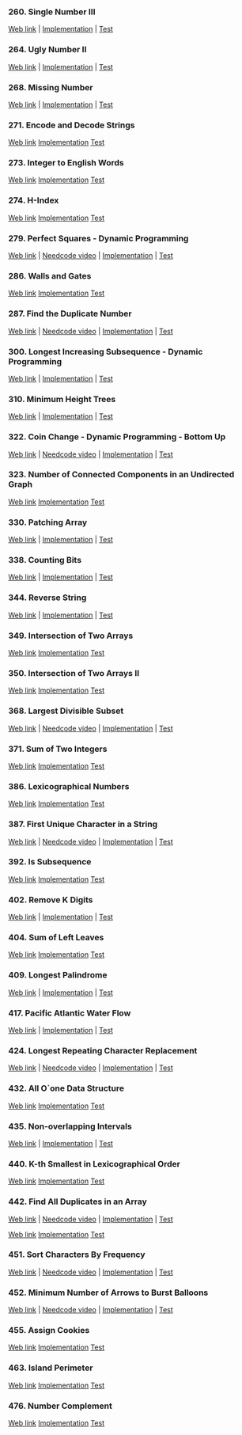 ### 260. Single Number III

<a href="https://leetcode.com/problems/single-number-iii">Web link</a> |
[Implementation](src/main/java/leetcode/Solution00260.java) |
[Test](src/test/java/leetcode/Solution00260Test.java)

### 264. Ugly Number II

<a href="https://leetcode.com/problems/ugly-number-ii">Web link</a> |
[Implementation](src/main/java/leetcode/Solution00264.java) |
[Test](src/test/java/leetcode/Solution00264Test.java)

### 268. Missing Number

<a href="https://leetcode.com/problems/missing-number">Web link</a> |
[Implementation](src/main/java/leetcode/Solution00268.java) |
[Test](src/test/java/leetcode/Solution00268Test.java)

### 271. Encode and Decode Strings

<a href="https://leetcode.com/problems/encode-and-decode-strings">Web link</a>
[Implementation](src/main/java/leetcode/Solution00271.java)
[Test](src/test/java/leetcode/Solution00271Test.java)

### 273. Integer to English Words

<a href="https://leetcode.com/problems/integer-to-english-words">Web link</a>
[Implementation](src/main/java/leetcode/Solution00273.java)
[Test](src/test/java/leetcode/Solution00273Test.java)

### 274. H-Index

<a href="https://leetcode.com/problems/h-index">Web link</a>
[Implementation](src/main/java/leetcode/Solution00274.java)
[Test](src/test/java/leetcode/Solution00274Test.java)

### 279. Perfect Squares - Dynamic Programming

<a href="https://leetcode.com/problems/perfect-squares">Web link</a> |
<a href="https://www.youtube.com/watch?v=HLZLwjzIVGo">Needcode video</a> |
[Implementation](src/main/java/leetcode/Solution00279.java) |
[Test](src/test/java/leetcode/Solution00279Test.java)

### 286. Walls and Gates

<a href="https://leetcode.com/problems/walls-and-gates">Web link</a>
[Implementation](src/main/java/leetcode/Solution00286.java)
[Test](src/test/java/leetcode/Solution00286Test.java)

### 287. Find the Duplicate Number

<a href="https://leetcode.com/problems/find-the-duplicate-number">Web link</a> |
<a href="https://www.youtube.com/watch?v=wjYnzkAhcNk">Needcode video</a> |
[Implementation](src/main/java/leetcode/Solution00287.java) |
[Test](src/test/java/leetcode/Solution00287Test.java)

### 300. Longest Increasing Subsequence - Dynamic Programming

<a href="https://leetcode.com/problems/longest-increasing-subsequence">Web link</a> |
[Implementation](src/main/java/leetcode/Solution00300.java) |
[Test](src/test/java/leetcode/Solution00300Test.java)

### 310. Minimum Height Trees

<a href="https://leetcode.com/problems/minimum-height-trees">Web link</a> |
[Implementation](src/main/java/leetcode/Solution00310.java) |
[Test](src/test/java/leetcode/Solution00310Test.java)

### 322. Coin Change - Dynamic Programming - Bottom Up

<a href="https://leetcode.com/problems/coin-change">Web link</a> |
<a href="https://www.youtube.com/watch?v=H9bfqozjoqs">Needcode video</a> |
[Implementation](src/main/java/leetcode/Solution00322.java) |
[Test](src/test/java/leetcode/Solution00322Test.java)

### 323. Number of Connected Components in an Undirected Graph

<a href="https://leetcode.com/problems/number-of-connected-components-in-an-undirected-graph">Web link</a>
[Implementation](src/main/java/leetcode/Solution00323.java)
[Test](src/test/java/leetcode/Solution00323Test.java)

### 330. Patching Array

<a href="https://leetcode.com/problems/patching-array">Web link</a> |
[Implementation](src/main/java/leetcode/Solution00330.java) |
[Test](src/test/java/leetcode/Solution00330Test.java)

### 338. Counting Bits

<a href="https://leetcode.com/problems/counting-bits">Web link</a> |
[Implementation](src/main/java/leetcode/Solution00338.java) |
[Test](src/test/java/leetcode/Solution00338Test.java)

### 344. Reverse String

<a href="https://leetcode.com/problems/reverse-string">Web link</a> |
[Implementation](src/main/java/leetcode/Solution00344.java) |
[Test](src/test/java/leetcode/Solution00344Test.java)

### 349. Intersection of Two Arrays

<a href="https://leetcode.com/problems/intersection-of-two-arrays">Web link</a>
[Implementation](src/main/java/leetcode/Solution00349.java)
[Test](src/test/java/leetcode/Solution00349Test.java)

### 350. Intersection of Two Arrays II

<a href="https://leetcode.com/problems/intersection-of-two-arrays-ii">Web link</a>
[Implementation](src/main/java/leetcode/Solution00350.java)
[Test](src/test/java/leetcode/Solution00350Test.java)

### 368. Largest Divisible Subset

<a href="https://leetcode.com/problems/largest-divisible-subset">Web link</a> |
<a href="https://www.youtube.com/watch?v=LeRU6irRoW0">Needcode video</a> |
[Implementation](src/main/java/leetcode/Solution00368.java) |
[Test](src/test/java/leetcode/Solution00368Test.java)

### 371. Sum of Two Integers

<a href="https://leetcode.com/problems/sum-of-two-integers">Web link</a>
[Implementation](src/main/java/leetcode/Solution00371.java)
[Test](src/test/java/leetcode/Solution00371Test.java)

### 386. Lexicographical Numbers

<a href="https://leetcode.com/problems/lexicographical-numbers">Web link</a>
[Implementation](src/main/java/leetcode/Solution00386.java)
[Test](src/test/java/leetcode/Solution00386Test.java)

### 387. First Unique Character in a String

<a href="https://leetcode.com/problems/first-unique-character-in-a-string">Web link</a> |
<a href="https://www.youtube.com/watch?v=rBENYgWy3xU">Needcode video</a> |
[Implementation](src/main/java/leetcode/Solution00387.java) |
[Test](src/test/java/leetcode/Solution00387Test.java)

### 392. Is Subsequence

<a href="https://leetcode.com/problems/is-subsequence">Web link</a>
[Implementation](src/main/java/leetcode/Solution00392.java)
[Test](src/test/java/leetcode/Solution00392Test.java)

### 402. Remove K Digits

<a href="https://leetcode.com/problems/remove-k-digits">Web link</a> |
[Implementation](src/main/java/leetcode/Solution00402.java) |
[Test](src/test/java/leetcode/Solution00402Test.java)

### 404. Sum of Left Leaves

<a href="https://leetcode.com/problems/sum-of-left-leaves">Web link</a>
[Implementation](src/main/java/leetcode/Solution00404.java)
[Test](src/test/java/leetcode/Solution00404Test.java)

### 409. Longest Palindrome

<a href="https://leetcode.com/problems/longest-palindrome">Web link</a> |
[Implementation](src/main/java/leetcode/Solution00409.java) |
[Test](src/test/java/leetcode/Solution00409Test.java)

### 417. Pacific Atlantic Water Flow

<a href="https://leetcode.com/problems/pacific-atlantic-water-flow">Web link</a> |
[Implementation](src/main/java/leetcode/Solution00417.java) |
[Test](src/test/java/leetcode/Solution00417Test.java)

### 424. Longest Repeating Character Replacement

<a href="https://leetcode.com/problems/longest-repeating-character-replacement">Web link</a> |
<a href="https://www.youtube.com/watch?v=gqXU1UyA8pk">Needcode video</a> |
[Implementation](src/main/java/leetcode/Solution00424.java) |
[Test](src/test/java/leetcode/Solution00424Test.java)

### 432. All O`one Data Structure

<a href="https://leetcode.com/problems/all-oone-data-structure">Web link</a>
[Implementation](src/main/java/leetcode/Solution00432.java)
[Test](src/test/java/leetcode/Solution00432Test.java)

### 435. Non-overlapping Intervals

<a href="https://leetcode.com/problems/non-overlapping-intervals">Web link</a> |
[Implementation](src/main/java/leetcode/Solution00435.java) |
[Test](src/test/java/leetcode/Solution00435Test.java)

### 440. K-th Smallest in Lexicographical Order

<a href="https://leetcode.com/problems/k-th-smallest-in-lexicographical-order">Web link</a>
[Implementation](src/main/java/leetcode/Solution00440.java)
[Test](src/test/java/leetcode/Solution00440Test.java)

### 442. Find All Duplicates in an Array

<a href="https://leetcode.com/problems/find-all-duplicates-in-an-array">Web link</a> |
<a href="https://www.youtube.com/watch?v=Y8x0iAVEITo">Needcode video</a> |
[Implementation](src/main/java/leetcode/Solution00442.java) |
[Test](src/test/java/leetcode/Solution00442Test.java)

<a href="https://leetcode.com/problems/arithmetic-slices-ii-subsequence">Web link</a>
[Implementation](src/main/java/leetcode/Solution00446.java)
[Test](src/test/java/leetcode/Solution00446Test.java)

### 451. Sort Characters By Frequency

<a href="https://leetcode.com/problems/sort-characters-by-frequency">Web link</a> |
<a href="https://www.youtube.com/watch?v=OXdXc9HTrIg">Needcode video</a> |
[Implementation](src/main/java/leetcode/Solution00451.java) |
[Test](src/test/java/leetcode/Solution00451Test.java)

### 452. Minimum Number of Arrows to Burst Balloons

<a href="https://leetcode.com/problems/minimum-number-of-arrows-to-burst-balloons">Web link</a> |
<a href="https://www.youtube.com/watch?v=lPmkKnvNPrw">Needcode video</a> |
[Implementation](src/main/java/leetcode/Solution00452.java) |
[Test](src/test/java/leetcode/Solution00452Test.java)

### 455. Assign Cookies

<a href="https://leetcode.com/problems/assign-cookies">Web link</a>
[Implementation](src/main/java/leetcode/Solution00455.java)
[Test](src/test/java/leetcode/Solution00455Test.java)

### 463. Island Perimeter

<a href="https://leetcode.com/problems/island-perimeter">Web link</a>
[Implementation](src/main/java/leetcode/Solution00463.java)
[Test](src/test/java/leetcode/Solution00463Test.java)

### 476. Number Complement

<a href="https://leetcode.com/problems/number-complement">Web link</a>
[Implementation](src/main/java/leetcode/Solution00476.java)
[Test](src/test/java/leetcode/Solution00476Test.java)